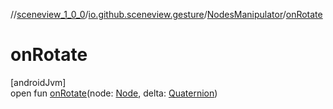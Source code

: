 //[sceneview_1_0_0](../../../index.md)/[io.github.sceneview.gesture](../index.md)/[NodesManipulator](index.md)/[onRotate](on-rotate.md)

# onRotate

[androidJvm]\
open fun [onRotate](on-rotate.md)(node: [Node](../../io.github.sceneview.nodes/-node/index.md), delta: [Quaternion](../../../../sceneview/sceneview/dev.romainguy.kotlin.math/-quaternion/index.md))
